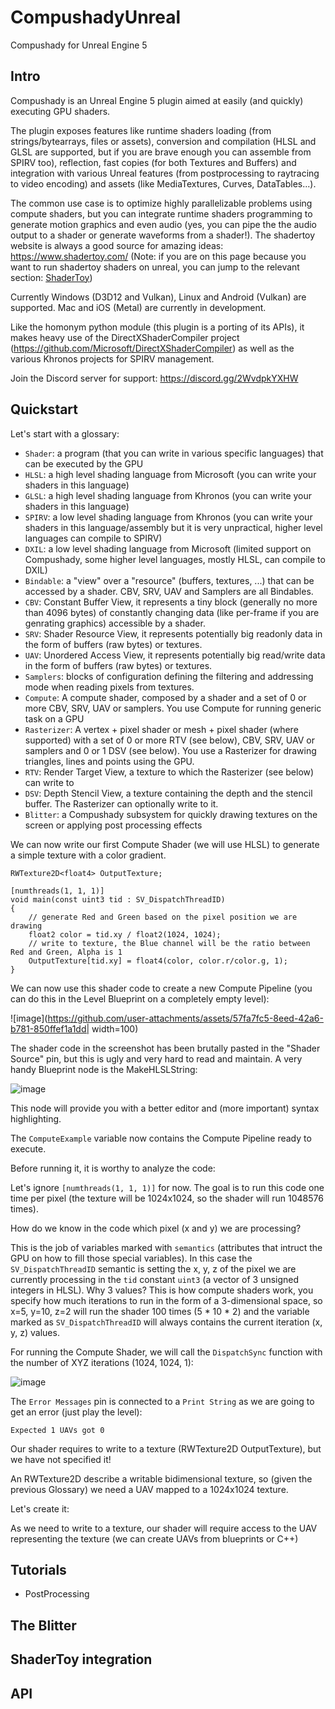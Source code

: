 # CompushadyUnreal
Compushady for Unreal Engine 5

## Intro

Compushady is an Unreal Engine 5 plugin aimed at easily (and quickly) executing GPU shaders. 

The plugin exposes features like runtime shaders loading (from strings/bytearrays, files or assets), conversion and compilation (HLSL and GLSL are supported, but if you are brave enough you can assemble from SPIRV too), reflection, fast copies (for both Textures and Buffers) and integration with various Unreal features (from postprocessing to raytracing to video encoding) and assets (like MediaTextures, Curves, DataTables...).

The common use case is to optimize highly parallelizable problems using compute shaders, but you can integrate runtime shaders programming to generate motion graphics and even audio (yes, you can pipe the the audio output to a shader or generate waveforms from a shader!). The shadertoy website is always a good source for amazing ideas: https://www.shadertoy.com/ (Note: if you are on this page because you want to run shadertoy shaders on unreal, you can jump to the relevant section: [ShaderToy](#ShaderToy-Integration))
 
Currently Windows (D3D12 and Vulkan), Linux and Android (Vulkan) are supported. Mac and iOS (Metal) are currently in development.

Like the homonym python module (this plugin is a porting of its APIs), it makes heavy use of the DirectXShaderCompiler project (https://github.com/Microsoft/DirectXShaderCompiler) as well as the various Khronos projects for SPIRV management.

Join the Discord server for support: https://discord.gg/2WvdpkYXHW

## Quickstart

Let's start with a glossary:

* `Shader`: a program (that you can write in various specific languages) that can be executed by the GPU
* `HLSL`: a high level shading language from Microsoft (you can write your shaders in this language)
* `GLSL`: a high level shading language from Khronos (you can write your shaders in this language)
* `SPIRV`: a low level shading language from Khronos (you can write your shaders in this language/assembly but it is very unpractical, higher level languages can compile to SPIRV)
* `DXIL`: a low level shading language from Microsoft (limited support on Compushady, some higher level languages, mostly HLSL, can compile to DXIL)
* `Bindable`: a "view" over a "resource" (buffers, textures, ...) that can be accessed by a shader. CBV, SRV, UAV and Samplers are all Bindables. 
* `CBV`: Constant Buffer View, it represents a tiny block (generally no more than 4096 bytes) of constantly changing data (like per-frame if you are genrating graphics) accessible by a shader.
* `SRV`: Shader Resource View, it represents potentially big readonly data in the form of buffers (raw bytes) or textures.
* `UAV`: Unordered Access View, it represents potentially big read/write data in the form of buffers (raw bytes) or textures.
* `Samplers`: blocks of configuration defining the filtering and addressing mode when reading pixels from textures.
* `Compute`: A compute shader, composed by a shader and a set of 0 or more CBV, SRV, UAV or samplers. You use Compute for running generic task on a GPU
* `Rasterizer`: A vertex + pixel shader or mesh + pixel shader (where supported) with a set of 0 or more RTV (see below), CBV, SRV, UAV or samplers and 0 or 1 DSV (see below). You use a Rasterizer for drawing triangles, lines and points using the GPU.
* `RTV`: Render Target View, a texture to which the Rasterizer (see below) can write to
* `DSV`: Depth Stencil View, a texture containing the depth and the stencil buffer. The Rasterizer can optionally write to it.
* `Blitter`: a Compushady subsystem for quickly drawing textures on the screen or applying post processing effects

We can now write our first Compute Shader (we will use HLSL) to generate a simple texture with a color gradient.

```hlsl
RWTexture2D<float4> OutputTexture;

[numthreads(1, 1, 1)]
void main(const uint3 tid : SV_DispatchThreadID)
{
    // generate Red and Green based on the pixel position we are drawing
    float2 color = tid.xy / float2(1024, 1024);
    // write to texture, the Blue channel will be the ratio between Red and Green, Alpha is 1
    OutputTexture[tid.xy] = float4(color, color.r/color.g, 1);
}
```

We can now use this shader code to create a new Compute Pipeline (you can do this in the Level Blueprint on a completely empty level):

![image](https://github.com/user-attachments/assets/57fa7fc5-8eed-42a6-b781-850ffef1a1dd| width=100)

The shader code in the screenshot has been brutally pasted in the "Shader Source" pin, but this is ugly and very hard to read and maintain. A very handy Blueprint node
is the MakeHLSLString:

![image](https://github.com/user-attachments/assets/ec633c3e-7141-4b31-8d67-c1937792a29d)

This node will provide you with a better editor and (more important) syntax highlighting.

The ```ComputeExample``` variable now contains the Compute Pipeline ready to execute.

Before running it, it is worthy to analyze the code:

Let's ignore ```[numthreads(1, 1, 1)]``` for now. The goal is to run this code one time per pixel (the texture will be 1024x1024, so the shader will run 1048576 times).

How do we know in the code which pixel (x and y) we are processing?

This is the job of variables marked with ```semantics``` (attributes that intruct the GPU on how to fill those special variables). In this case the ```SV_DispatchThreadID``` semantic is setting the x, y, z of the pixel
we are currently processing in the ```tid``` constant ```uint3``` (a vector of 3 unsigned integers in HLSL). Why 3 values? This is how compute shaders work, you specify how much iterations to run in the form of a 3-dimensional space,
so x=5, y=10, z=2 will run the shader 100 times (5 * 10 * 2) and the variable marked as ```SV_DispatchThreadID``` will always contains the current iteration (x, y, z) values.

For running the Compute Shader, we will call the ```DispatchSync``` function with the number of XYZ iterations (1024, 1024, 1):

![image](https://github.com/user-attachments/assets/6c8f5575-ea7d-48ac-97a4-3ecc9da8c790)

The ```Error Messages``` pin is connected to a ```Print String``` as we are going to get an error (just play the level):

```Expected 1 UAVs got 0```

Our shader requires to write to a texture (RWTexture2D<float4> OutputTexture), but we have not specified it!

An RWTexture2D describe a writable bidimensional texture, so (given the previous Glossary) we need a UAV mapped to a 1024x1024 texture.

Let's create it:



As we need to write to a texture, our shader will require access to the UAV representing the texture (we can create UAVs from blueprints or C++)





## Tutorials

* PostProcessing

## The Blitter

## ShaderToy integration

## API
